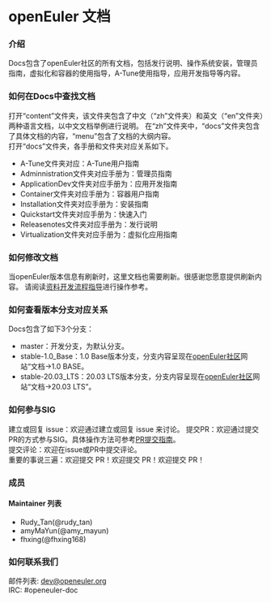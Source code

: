 # openEuler 文档

### 介绍

Docs包含了openEuler社区的所有文档，包括发行说明、操作系统安装，管理员指南，虚拟化和容器的使用指导，A-Tune使用指导，应用开发指导等内容。
### 如何在Docs中查找文档

打开“content”文件夹，该文件夹包含了中文（“zh”文件夹）和英文（“en”文件夹）两种语言文档，以中文文档举例进行说明。 
在“zh”文件夹中，“docs”文件夹包含了具体文档的内容，“menu”包含了文档的大纲内容。  
打开“docs”文件夹，各手册和文件夹对应关系如下。  
* A-Tune文件夹对应：A-Tune用户指南
* Adminnistration文件夹对应手册为：管理员指南
* ApplicationDev文件夹对应手册为：应用开发指南
* Container文件夹对应手册为：容器用户指南
* Installation文件夹对应手册为：安装指南
* Quickstart文件夹对应手册为：快速入门
* Releasenotes文件夹对应手册为：发行说明
* Virtualization文件夹对应手册为：虚拟化应用指南


### 如何修改文档

当openEuler版本信息有刷新时，这里文档也需要刷新。很感谢您愿意提供刷新内容。
请阅读[资料开发流程指导](https://gitee.com/lss410313/docs/wikis/Home)进行操作参考。

### 如何查看版本分支对应关系
Docs包含了如下3个分支：
* master：开发分支，为默认分支。
* stable-1.0_Base：1.0 Base版本分支，分支内容呈现在[openEuler社区](https://openeuler.org/)网站“文档->1.0 BASE。
* stable-20.03_LTS：20.03 LTS版本分支，分支内容呈现在[openEuler社区](https://openeuler.org/)网站“文档->20.03 LTS”。

### 如何参与SIG
建立或回复 issue：欢迎通过建立或回复 issue 来讨论。
提交PR：欢迎通过提交PR的方式参与SIG。具体操作方法可参考[PR提交指南](https://gitee.com/openeuler/community/blob/master/zh/contributors/pull-request.md)。  
提交评论：欢迎在issue或PR中提交评论。   
重要的事说三遍：欢迎提交 PR！欢迎提交 PR！欢迎提交 PR！

### 成员
#### Maintainer 列表
- Rudy_Tan(@rudy_tan)
- amyMaYun(@amy_mayun)
- fhxing(@fhxing168)

### 如何联系我们
邮件列表: dev@openeuler.org  
IRC: #openeuler-doc  